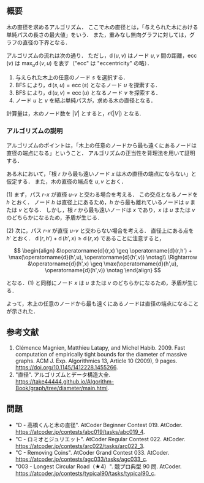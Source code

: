 ## 概要

木の直径を求めるアルゴリズム．
ここで木の直径とは，「与えられた木における単純パスの長さの最大値」をいう．
また，重みなし無向グラフに対しては，グラフの直径の下界となる．

アルゴリズムの流れは次の通り．
ただし，$\operatorname{d}(u,v)$ はノード $u, v$ 間の距離，$\operatorname{ecc}(v)$ は $\max_u \operatorname{d}(v,u)$ を表す（"ecc" は "eccentricity" の略）．

1. 与えられた木上の任意のノード $s$ を選択する．
1. BFS により，$\operatorname{d}(s,u) = \operatorname{ecc}(s)$ となるノード $u$ を探索する．
1. BFS により，$\operatorname{d}(u,v) = \operatorname{ecc}(u)$ となるノード $v$ を探索する．
1. ノード $u$ と $v$ を結ぶ単純パスが，求める木の直径となる．

計算量は，木のノード数を $\lvert V \rvert$ とすると，$\mathcal{O}(\lvert V \rvert)$ となる.


### アルゴリズムの説明

アルゴリズムのポイントは，「木上の任意のノードから最も遠くにあるノードは直径の端点になる」ということ．
アルゴリズムの正当性を背理法を用いて証明する．

ある木において，「根 $r$ から最も遠いノード $x$ は木の直径の端点にならない」と仮定する．
また，木の直径の端点を $u, v$ とおく．

(1) まず，パス $r$-$x$ が直径 $u$-$v$ と交わる場合を考える．
この交点となるノードを $h$ とおく．
ノード $h$ は直径上にあるため，$h$ から最も離れているノードは $u$ または $v$ となる．
しかし，根 $r$ から最も遠いノードは $x$ であり，$x$ は $u$ または $v$ のどちらかになるため，矛盾が生じる．

(2) 次に，パス $r$-$x$ が直径 $u$-$v$ と交わらない場合を考える．
直径上にある点を $h'$ とおく．
$\operatorname{d}(r,h') + \operatorname{d}(h',x) \geq \operatorname{d}(r,x)$ であることに注意すると，

$$
\begin{align}
&\operatorname{d}(r,x) \geq \operatorname{d}(r,h') + \max(\operatorname{d}(h',u), \operatorname{d}(h',v)) \notag\\
\Rightarrow &\operatorname{d}(h',x) \geq \max(\operatorname{d}(h',u), \operatorname{d}(h',v)) \notag
\end{align}
$$

となる．(1) と同様にノード $x$ は $u$ または $v$ のどちらかになるため，矛盾が生じる．

よって，木上の任意のノードから最も遠くにあるノードは直径の端点になることが示された．


## 参考文献

1. Clémence Magnien, Matthieu Latapy, and Michel Habib. 2009. Fast computation of empirically tight bounds for the diameter of massive graphs. ACM J. Exp. Algorithmics 13, Article 10 (2009), 9 pages. <https://doi.org/10.1145/1412228.1455266>.
1. "直径". アルゴリズムとデータ構造大全. <https://take44444.github.io/Algorithm-Book/graph/tree/diameter/main.html>.


## 問題

- "D - 高橋くんと木の直径". AtCoder Beginner Contest 019. AtCoder. <https://atcoder.jp/contests/abc019/tasks/abc019_4>.
- "C - ロミオとジュリエット". AtCoder Regular Contest 022. AtCoder. <https://atcoder.jp/contests/arc022/tasks/arc022_3>.
- "C - Removing Coins". AtCoder Grand Contest 033. AtCoder. <https://atcoder.jp/contests/agc033/tasks/agc033_c>.
- "003 - Longest Circular Road（★4）". 競プロ典型 90 問. AtCoder. <https://atcoder.jp/contests/typical90/tasks/typical90_c>.

